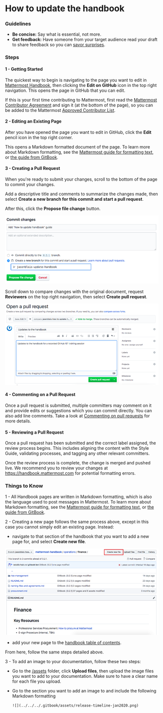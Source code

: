 # How to update the handbook

### Guidelines 

* **Be concise:** Say what is essential, not more. 
* **Get feedback:** Have someone from your target audience read your draft to share feedback so you can [savor surprises](../about-mattermost/mindsets.md#savor-surprises).

### Steps

#### 1 - Getting Started

The quickest way to begin is navigating to the page you want to edit in [Mattermost Handbook](https://handbook.mattermost.com/), then clicking the **Edit on GitHub** icon in the top right navigation. This opens the page in GitHub that you can edit.

If this is your first time contributing to Mattermost, first read the [Mattermost Contributor Agreement](https://www.mattermost.org/mattermost-contributor-agreement/) and sign it (at the bottom of the page), so you can be added to the Mattermost [Approved Contributor List](https://docs.google.com/spreadsheets/d/1NTCeG-iL_VS9bFqtmHSfwETo5f-8MQ7oMDE5IUYJi_Y/pubhtml?gid=0&single=true).

#### 2 - Editing an Existing Page

After you have opened the page you want to edit in GitHub, click the **Edit** pencil icon in the top right corner.

This opens a Markdown formatted document of the page. To learn more about Markdown formatting, see the [Mattermost guide for formatting text](https://docs.mattermost.com/help/messaging/formatting-text.html), or [the guide from GitBook](https://docs.gitbook.com/editing-content/markdown).

#### 3 - Creating a Pull Request

When you're ready to submit your changes, scroll to the bottom of the page to commit your changes.

Add a descriptive title and comments to summarize the changes made, then select **Create a new branch for this commit and start a pull request**.

After this, click the **Propose file change** button.

![](../../.gitbook/assets/how-to-update-handbook-commit-changes.png)

Scroll down to compare changes with the original document, request **Reviewers** on the top right navigation, then select **Create pull request**. 

![](../../.gitbook/assets/how-to-update-handbook-create-new-pull-request.png)

#### 4 - Commenting on a Pull Request

Once a pull request is submitted, multiple committers may comment on it and provide edits or suggestions which you can commit directly. You can also add line comments. Take a look at [Commenting on pull requests](https://help.github.com/en/github/collaborating-with-issues-and-pull-requests/commenting-on-a-pull-request) for more details.

#### 5 - Reviewing a Pull Request

Once a pull request has been submitted and the correct label assigned, the review process begins. This includes aligning the content with the Style Guide, validating processes, and tagging any other relevant committers.

Once the review process is complete, the change is merged and pushed live. We recommend you to review your changes at https://handbook.mattermost.com for potential formatting errors.

### Things to Know

1 - All Handbook pages are written in Markdown formatting, which is also the language used to post messages in Mattermost. To learn more about Markdown formatting, see the [Mattermost guide for formatting text](https://docs.mattermost.com/help/messaging/formatting-text.html), or [the guide from GitBook](https://docs.gitbook.com/editing-content/markdown).

2 - Creating a new page follows the same process above, except in this case you cannot simply edit an existing page. Instead:

   - navigate to that section of the handbook that you want to add a new page for, and select **Create new file**.

   ![](../../.gitbook/assets/how-to-update-handbook-create-new-file.png)

   - add your new page to the [handbook table of contents](https://github.com/mattermost/mattermost-handbook/blob/0.2.1/SUMMARY.md).

   From here, follow the same steps detailed above.

3 - To add an image to your documentation, follow these two steps:

   - Go to the [/assets](https://github.com/mattermost/mattermost-handbook/tree/0.2.1/.gitbook/assets) folder, click **Upload files**, then upload the image files you want to add to your documentation. Make sure to have a clear name for each file you upload.
   - Go to the section you want to add an image to and include the following Markdown formatting

     ```
     ![](../../../.gitbook/assets/release-timeline-jan2020.png)
     ```

